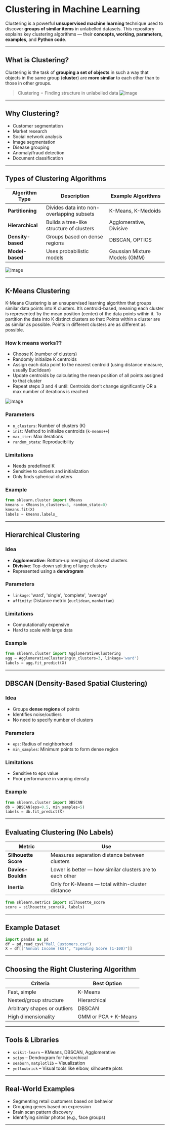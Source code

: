 # Clustering in Machine Learning

Clustering is a powerful **unsupervised machine learning** technique used to discover **groups of similar items** in unlabelled datasets. This repository explains key clustering algorithms — their **concepts, working, parameters, examples**, and **Python code**.

---

## What is Clustering?

Clustering is the task of **grouping a set of objects** in such a way that objects in the same group (**cluster**) are **more similar** to each other than to those in other groups.

> Clustering = Finding structure in unlabelled data
![image](https://github.com/user-attachments/assets/cf505b00-f397-434e-aacc-8f16ea219349)

---

## Why Clustering?

- Customer segmentation
- Market research
- Social network analysis
- Image segmentation
- Disease grouping
- Anomaly/fraud detection
- Document classification

---

## Types of Clustering Algorithms

| Algorithm Type         | Description                                | Example Algorithms                  |
|------------------------|--------------------------------------------|-------------------------------------|
| **Partitioning**       | Divides data into non-overlapping subsets  | K-Means, K-Medoids                  |
| **Hierarchical**       | Builds a tree-like structure of clusters   | Agglomerative, Divisive             |
| **Density-based**      | Groups based on dense regions               | DBSCAN, OPTICS                      |
| **Model-based**        | Uses probabilistic models                   | Gaussian Mixture Models (GMM)       |


![image](https://github.com/user-attachments/assets/734fcf6d-2e33-43ff-917a-1d4f93d7bff3)

---

## K-Means Clustering
K-Means Clustering is an unsupervised learning algorithm that groups similar data points into K clusters. 
It’s centroid-based, meaning each cluster is represented by the mean position (center) of the data points within it.
To partition the data into K distinct clusters so that:
Points within a cluster are as similar as possible.
Points in different clusters are as different as possible.


### How k means works??
- Choose K (number of clusters)
- Randomly initialize K centroids
- Assign each data point to the nearest centroid (using distance measure, usually Euclidean)
- Update centroids by calculating the mean position of all points assigned to that cluster
- Repeat steps 3 and 4 until:
            Centroids don’t change significantly
            OR a max number of iterations is reached

![image](https://github.com/user-attachments/assets/aa3a4661-d2a5-4a73-aaf3-ee2713171983)


### Parameters
- `n_clusters`: Number of clusters (K)
- `init`: Method to initialize centroids (`k-means++`)
- `max_iter`: Max iterations
- `random_state`: Reproducibility

### Limitations
- Needs predefined K
- Sensitive to outliers and initialization
- Only finds spherical clusters

### Example
```python
from sklearn.cluster import KMeans
kmeans = KMeans(n_clusters=3, random_state=0)
kmeans.fit(X)
labels = kmeans.labels_
````


---

## Hierarchical Clustering

### Idea

* **Agglomerative**: Bottom-up merging of closest clusters
* **Divisive**: Top-down splitting of large clusters
* Represented using a **dendrogram**

### Parameters

* `linkage`: 'ward', 'single', 'complete', 'average'
* `affinity`: Distance metric (`euclidean`, `manhattan`)

### Limitations

* Computationally expensive
* Hard to scale with large data

### Example

```python
from sklearn.cluster import AgglomerativeClustering
agg = AgglomerativeClustering(n_clusters=3, linkage='ward')
labels = agg.fit_predict(X)
```

---

## DBSCAN (Density-Based Spatial Clustering)

### Idea

* Groups **dense regions** of points
* Identifies noise/outliers
* No need to specify number of clusters

### Parameters

* `eps`: Radius of neighborhood
* `min_samples`: Minimum points to form dense region

### Limitations

* Sensitive to eps value
* Poor performance in varying density

### Example

```python
from sklearn.cluster import DBSCAN
db = DBSCAN(eps=0.5, min_samples=5)
labels = db.fit_predict(X)
```

---

## Evaluating Clustering (No Labels)

| Metric               | Use                                                      |
| -------------------- | -------------------------------------------------------- |
| **Silhouette Score** | Measures separation distance between clusters            |
| **Davies-Bouldin**   | Lower is better — how similar clusters are to each other |
| **Inertia**          | Only for K-Means — total within-cluster distance         |

```python
from sklearn.metrics import silhouette_score
score = silhouette_score(X, labels)
```

---

## Example Dataset

```python
import pandas as pd
df = pd.read_csv("Mall_Customers.csv")
X = df[["Annual Income (k$)", "Spending Score (1-100)"]]
```

---

## Choosing the Right Clustering Algorithm

| Criteria                     | Best Option          |
| ---------------------------- | -------------------- |
| Fast, simple                 | K-Means              |
| Nested/group structure       | Hierarchical         |
| Arbitrary shapes or outliers | DBSCAN               |
| High dimensionality          | GMM or PCA + K-Means |

---

## Tools & Libraries

* `scikit-learn` – KMeans, DBSCAN, Agglomerative
* `scipy` – Dendrogram for hierarchical
* `seaborn`, `matplotlib` – Visualization
* `yellowbrick` – Visual tools like elbow, silhouette plots

---

## Real-World Examples

* Segmenting retail customers based on behavior
* Grouping genes based on expression
* Brain scan pattern discovery
* Identifying similar photos (e.g., face groups)

---
```

